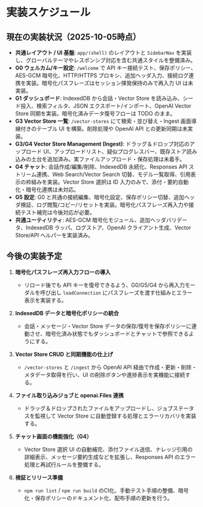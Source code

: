 # 実装スケジュール

## 現在の実装状況（2025-10-05時点）
- **共通レイアウト / UI 基盤**: `app/(shell)` のレイアウトと `SidebarNav` を実装し、グローバルテーマやレスポンシブ対応を含む共通スタイルを整備済み。
- **G0 ウェルカム/キー設定**: `/welcome` で API キー接続テスト、保存ポリシー、AES-GCM 暗号化、HTTP/HTTPS プロキシ、追加ヘッダ入力、接続ログ連携を実装。暗号化パスフレーズはセッション揮発保持のみで再入力 UI は未実装。
- **G1 ダッシュボード**: IndexedDB から会話・Vector Store を読み込み、シード投入、検索フィルタ、JSON エクスポート/インポート、OpenAI Vector Store 同期を実装。暗号化済みデータ復号フローは TODO のまま。
- **G3 Vector Store 一覧**: `/vector-stores` にて検索・並び替え・Ingest 画面導線付きのテーブル UI を構築。削除処理や OpenAI API との更新同期は未実装。
- **G3/G4 Vector Store Management (Ingest)**: ドラッグ＆ドロップ対応のアップロード UI、アップロードリスト、疑似プログレスバー、既存ストア読み込みの土台を追加済み。実ファイルアップロード・保存処理は未着手。
- **G4 チャット**: 会話作成/編集/削除、IndexedDB 永続化、Responses API ストリーム連携、Web Search/Vector Search 切替、モデル一覧取得、引用表示の枠組みを実装。Vector Store 選択は ID 入力のみで、添付・要約自動化・暗号化連携は未対応。
- **G5 設定**: G0 と共通の接続編集、暗号化設定、保存ポリシー切替、追加ヘッダ検証、ログ閲覧/コピー/リセットを実装。暗号化パスフレーズ再入力や接続テスト補完は今後対応が必要。
- **共通ユーティリティ**: AES-GCM 暗号化モジュール、追加ヘッダバリデータ、IndexedDB ラッパ、ログストア、OpenAI クライアント生成、Vector Store/API ヘルパーを実装済み。

## 今後の実装予定
1. **暗号化パスフレーズ再入力フローの導入**
   - リロード後でも API キーを復号できるよう、G0/G5/G4 から再入力モーダルを呼び出し `loadConnection` にパスフレーズを渡す仕組みとエラー表示を実装する。

2. **IndexedDB データと暗号化ポリシーの統合**
   - 会話・メッセージ・Vector Store データの保存/復号を保存ポリシーに連動させ、暗号化済み状態でもダッシュボードとチャットで参照できるようにする。

3. **Vector Store CRUD と同期機能の仕上げ**
   - `/vector-stores` と `/ingest` から OpenAI API 経由で作成・更新・削除・メタデータ取得を行い、UI の削除ボタンや進捗表示を実機能に接続する。

4. **ファイル取り込みジョブと openai.Files 連携**
   - ドラッグ＆ドロップされたファイルをアップロードし、ジョブステータスを監視して Vector Store に自動登録する処理とエラーリカバリを実装する。

5. **チャット画面の機能強化（G4）**
   - Vector Store 選択 UI の自動補完、添付ファイル送信、ナレッジ引用の詳細表示、メッセージ要約生成などを拡張し、Responses API のエラー処理と再試行ルールを整備する。

6. **検証とリリース準備**
   - `npm run lint` / `npm run build` のCI化、手動テスト手順の整備、暗号化・保存ポリシーのドキュメント化、配布手順の更新を行う。

